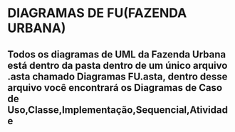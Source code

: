 <h1>DIAGRAMAS DE FU(FAZENDA URBANA)</h1>

<strong><h2>Todos os diagramas de UML da Fazenda Urbana está dentro da pasta dentro de um único arquivo .asta chamado Diagramas FU.asta, dentro desse arquivo você encontrará os Diagramas de Caso de Uso,Classe,Implementação,Sequencial,Atividade</h2></strong>
